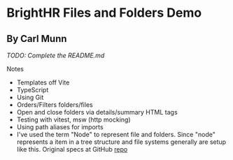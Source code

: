 # BrightHR Files and Folders Demo

## By Carl Munn

*TODO: Complete the README.md*

Notes
- Templates off Vite
- TypeScript
- Using Git
- Orders/Filters folders/files
- Open and close folders via details/summary HTML tags
- Testing with vitest, msw (http mocking)
- Using path aliases for imports
- I've used the term "Node" to represent file and folders. Since "node" represents a item in a tree structure and file systems generally are setup like this.
Original specs at GitHub [repo](https://github.com/brighthr/Front-End-Tech-Tasks/blob/main/junior-and-middleweight.md)